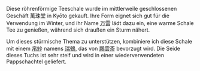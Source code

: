 <p>Diese röhrenförmige Teeschale wurde im mittlerweile geschlossenen Geschäft 萬珠堂 in Kyōto gekauft. Ihre Form eignet sich gut für die Verwendung im Winter, und ihr Name <abbr title="banrai">万雷</abbr> lädt dazu ein, eine warme Schale Tee zu genießen, während sich draußen ein Sturm nähert.</p>
<p>Um dieses stürmische Thema zu unterstützen, kombiniere ich diese Schale mit einem <abbr title="fukusa">帛紗</abbr> namens <abbr title="zuikaku, joyous crane">瑞鶴</abbr>, das von <abbr title="Hōunsai">鵬雲斎</abbr> bevorzugt wird. Die Seide dieses Tuchs ist sehr steif und wird in einer wiederverwendeten Pappschachtel geliefert.</p>
